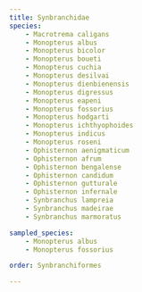 ```yaml
---
title: Synbranchidae
species:
    - Macrotrema caligans
    - Monopterus albus
    - Monopterus bicolor
    - Monopterus boueti
    - Monopterus cuchia
    - Monopterus desilvai
    - Monopterus dienbienensis
    - Monopterus digressus
    - Monopterus eapeni
    - Monopterus fossorius
    - Monopterus hodgarti
    - Monopterus ichthyophoides
    - Monopterus indicus
    - Monopterus roseni
    - Ophisternon aenigmaticum
    - Ophisternon afrum
    - Ophisternon bengalense
    - Ophisternon candidum
    - Ophisternon gutturale
    - Ophisternon infernale
    - Synbranchus lampreia
    - Synbranchus madeirae
    - Synbranchus marmoratus

sampled_species:
    - Monopterus albus
    - Monopterus fossorius

order: Synbranchiformes

---
```


